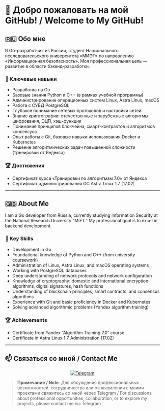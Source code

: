 # 🚀 Добро пожаловать на мой GitHub! / Welcome to My GitHub!


## 🇷🇺 Обо мне

Я Go-разработчик из России, студент Национального исследовательского университета «МИЭТ» по направлению «Информационная безопасность». Моя профессиональная цель — развитие в области бэкенд-разработки.

### 🔧 Ключевые навыки
- Разработка на Go
- Базовые знания Python и C++ (в рамках учебной программы)
- Администрирование операционных систем Linux, Astra Linux, macOS
- Работа с СУБД PostgreSQL
- Глубокое понимание сетевых протоколов и настройки сетей
- Знание криптографии: отечественные и зарубежные алгоритмы шифрования, ЭЦП, хэш-функции
- Понимание принципов блокчейна, смарт-контрактов и алгоритмов консенсуса
- Опыт работы с Git, базовые навыки использования Docker и Kubernetes
- Решение алгоритмических задач повышенной сложности (тренировки от Яндекса)

### 🏆 Достижения
- Сертификат курса «Тренировки по алгоритмам 7.0» от Яндекса
- Сертификат администрирования ОС Astra Linux 1.7 (17.02)


---

## 🇬🇧 About Me

I am a Go developer from Russia, currently studying Information Security at the National Research University “MIET.” My professional goal is to excel in backend development.

### 🔧 Key Skills
- Development in Go
- Foundational knowledge of Python and C++ (from university coursework)
- Administration of Linux, Astra Linux, and macOS operating systems
- Working with PostgreSQL databases
- Deep understanding of network protocols and network configuration
- Knowledge of cryptography: domestic and international encryption algorithms, digital signatures, hash functions
- Understanding of blockchain principles, smart contracts, and consensus algorithms
- Experience with Git and basic proficiency in Docker and Kubernetes
- Solving advanced algorithmic problems (Yandex algorithm training)

### 🏆 Achievements
- Certificate from Yandex “Algorithm Training 7.0” course
- Certificate in Astra Linux 1.7 Administration (17.02)


---

## 📫 Связаться со мной / Contact Me

<p align="center">
  <a href="https://t.me/tomchukd">
    <img src="https://img.shields.io/badge/Telegram-2CA5E0?style=for-the-badge&logo=telegram&logoColor=white" alt="Telegram"/>
  </a>
</p>

> **Примечание / Note**: Для обсуждения профессиональных возможностей, сотрудничества или ознакомления с моими проектами свяжитесь со мной через Telegram / For discussions about professional opportunities, collaboration, or to explore my projects, please contact me via Telegram
